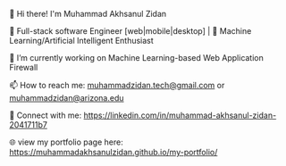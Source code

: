👋 Hi there! I'm Muhammad Akhsanul Zidan

🚀 Full-stack software Engineer [web|mobile|desktop] | 🤖 Machine Learning/Artificial Intelligent Enthusiast

🔭 I’m currently working on Machine Learning-based Web Application Firewall

📫 How to reach me: muhammadzidan.tech@gmail.com or muhammadzidan@arizona.edu

🔗 Connect with me: https://linkedin.com/in/muhammad-akhsanul-zidan-2041711b7 

🌐 view my portfolio page here: https://muhammadakhsanulzidan.github.io/my-portfolio/

